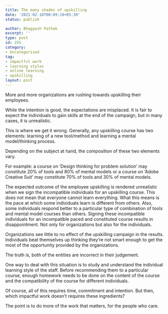 ```yaml
---
title: The many shades of upskilling
date: '2021-02-18T00:09:10+05:30'
status: publish

author: Bhagyesh Pathak
excerpt: ''
type: post
id: 255
category:
- Uncategorized
tag:
- impactful work
- learning styles
- online learning
- upskilling
layout: post
---
```


More and more organizations are rushing towards upskilling their employees.

While the intention is good, the expectations are misplaced. It is fair to expect the individuals to gain skills at the end of the campaign, but in many cases, it is unrealistic.

This is where we get it wrong. Generally, any upskilling course has two elements: learning of a new tool/method and learning a mental model/thinking process.

Depending on the subject at hand, the composition of these two elements vary.

For example: a course on ‘Design thinking for problem solution’ may constitute 20% of tools and 80% of mental models or a course on ‘Adobe Creative Suit’ may constitute 70% of tools and 30% of mental models.

The expected outcome of the employee upskilling is rendered unrealistic when we sign the incompatible individuals for an upskilling course. This does not mean that everyone cannot learn everything. What this means is the pace at which some individuals learn is different from others. Also, some individuals respond better to a particular type of combination of tools and mental model courses than others. Signing these incompatible individuals for an incompatible paced and constituted course results in disappointment. Not only for organizations but also for the individuals.

Organizations see little to no effect of the upskilling campaign in the results. Individuals beat themselves up thinking they’re not smart enough to get the most of the opportunity provided by the organizations.

The truth is, both of the entities are incorrect in their judgement.

One way to deal with this situation is to study and understand the individual learning style of the staff. Before recommending them to a particular course, enough homework needs to be done on the content of the course and the compatibility of the course for different individuals.

Of course, all of this requires time, commitment and intention. But then, which impactful work doesn’t requires these ingredients?

The point is to do more of the work that matters, for the people who care.
